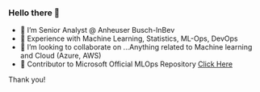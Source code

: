 ### Hello there 👋

- 🔭 I’m Senior Analyst @ Anheuser Busch-InBev
- 🌱 Experience with Machine Learning, Statistics, ML-Ops, DevOps  
- 👯 I’m looking to collaborate on ...Anything related to Machine learning and Cloud (Azure, AWS)
- 🥇 Contributor to Microsoft Official MLOps Repository [Click Here](https://github.com/microsoft/MLOpsPython/issues/319#issuecomment-1003524345)

Thank you!
